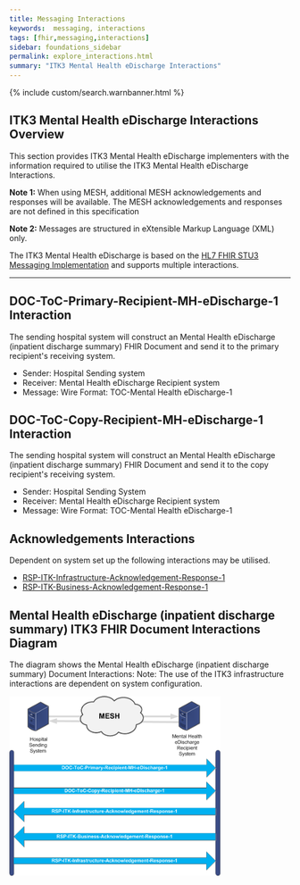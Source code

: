 ```yaml
---
title: Messaging Interactions
keywords:  messaging, interactions
tags: [fhir,messaging,interactions]
sidebar: foundations_sidebar
permalink: explore_interactions.html
summary: "ITK3 Mental Health eDischarge Interactions"
---
```


{% include custom/search.warnbanner.html %}



## ITK3 Mental Health eDischarge Interactions Overview ##
This section provides ITK3 Mental Health eDischarge implementers with the information required to utilise the ITK3 Mental Health eDischarge Interactions.

**Note 1:** When using MESH, additional MESH acknowledgements and responses will be available.  The MESH acknowledgements and responses are not defined in this specification

**Note 2:** Messages are structured in eXtensible Markup Language (XML) only.

The ITK3 Mental Health eDischarge is based on the [HL7 FHIR STU3 Messaging Implementation](http://hl7.org/fhir/messaging.html) and supports multiple interactions. 

---------
## DOC-ToC-Primary-Recipient-MH-eDischarge-1 Interaction ##

The sending hospital system will construct an Mental Health eDischarge (inpatient discharge summary) FHIR Document and send it to the primary recipient's receiving system.

- Sender: Hospital Sending system
- Receiver: Mental Health eDischarge Recipient system
- Message: Wire Format: TOC-Mental Health eDischarge-1

## DOC-ToC-Copy-Recipient-MH-eDischarge-1 Interaction ##

The sending hospital system will construct an Mental Health eDischarge (inpatient discharge summary) FHIR Document and send it to the copy recipient's receiving system. 

- Sender: Hospital Sending System
- Receiver: Mental Health eDischarge Recipient system
- Message: Wire Format: TOC-Mental Health eDischarge-1

## Acknowledgements Interactions ##

Dependent on system set up the following interactions may be utilised.


- <a href="https://nhsconnect.github.io/ITK3-FHIR-Messaging-Distribution/explore_interactions.html#rsp-itk-infrastructure-acknowledgement-response-1-interaction" target="_blank">RSP-ITK-Infrastructure-Acknowledgement-Response-1</a>
- <a href="https://nhsconnect.github.io/ITK3-FHIR-Messaging-Distribution/explore_interactions.html#rsp-itk-business-acknowledgement-response-1-interactions" target="_blank">RSP-ITK-Business-Acknowledgement-Response-1</a>

## Mental Health eDischarge (inpatient discharge summary) ITK3 FHIR Document Interactions Diagram  ##

The diagram shows the Mental Health eDischarge (inpatient discharge summary) Document Interactions: Note: The use of the ITK3 infrastructure interactions are dependent on system configuration.  


<img src="images/explore/ITK-MH-eDischarge-FHIRInteractions.png" style="width:75%;max-width: 75%;">












